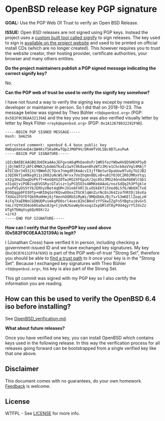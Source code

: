 # OpenBSD release key PGP signature

**GOAL:** Use the PGP Web Of Trust to verify an Open BSD Release.

**ISSUE:** Open BSD releases are not signed using PGP keys. Instead the project uses a [custom built tool called signify](https://www.openbsd.org/papers/bsdcan-signify.html) to sign releases.  The key used to sign is [available on the project website](https://www.openbsd.org/64.html) and used to be printed on official install CDs (which are no longer created).  This however requires you to trust the website creator, their hosting provider, certificate authorities, your browser and many others entities.

**Do the project maintainers publish a PGP signed message indicating the correct signify key?**

No.

**Can the PGP web of trust be used to verify the signify key somehow?**

I have not found a way to verify the signing key except by meeting a developer or maintainer in person.  So I did that on 2018-10-23.  The message below was signed by Theo Bühler `<tb@openbsd.org>` (PGP: `0x582F9C0EAA32139A`) and the key you see was also verified visually letter by letter by Reyk Flöter `<reyk@openbsd.org>` (PGP: `0x1A12678032292F9D`).

```
-----BEGIN PGP SIGNED MESSAGE-----
Hash: SHA256

untrusted comment: openbsd 6.4 base public key
RWQq6XmS4eDAcQW4KsT5Ka0KwTQp2JMOP9V/DR4HTVOL5Bc0D7LeuPwA
-----BEGIN PGP SIGNATURE-----

iQIcBAEBCAAGBQJb0IKaAAoJEFgvnA6qMhOan0sP/1WR5fozYWbwHVQDSHKXP5yD
jjDjhW5T2jAFC4MWXJybdmGTkxEz1wYC9k0aen0hzWTz3M/e1Chcb0aVVql4MAjf
mTECSbr3493jXiYBWmhZC7Qce7nmgdR1KmAcvI3jffBetwrDpaUow9TuXy7U2JB2
zJQI0kT1oKNxg911s1R02uNcW5/Wrvx7UoIhqmn0DLvB+u81Y0JOC2R0JMRxVtqi
sX2g3HaZGwgDoPkfT+KeGQXG2OTwzRG2XFEpuX/2qc05z3MG24GnddwX66WlCGb1
o31qUjviPOBJsq6VGSRycGTalsz+1yPCQ5O3s4WRKebAAoG/nozSdQq2h3Pfgkle
ynsPX5yDS5tYbJERhyVBet4qDM+JXse6FXRl3LxOSkEKfi5Ved6LSf6/WbOXCTxO
R3OQqgp0FO30Tp+mRI0qSoYKQswUOox2TGCKlqWnZurNcEnJ64Zzo7hRtDj16vXa
7XUGo1FOfEfQb5RoHHmj6jfAenhOORb5iMyWi/9MQdb6k/Bj7srS3mKEllZoqLzH
4iFq7XaERNnCGQNUDPusmkqPDOsrl4oec82kCBHxFzYfSkwIZgFn5YBgtuj8vG+5
tmLcYQYH3O4ob0GaOws8Jg+CjUvNJGowWyOnxoqzZxpQRldT8yPdd4qyrYtZdsZz
UTghTbNqVsg6QzN9Xr2z
=irX3
-----END PGP SIGNATURE-----
```

**How can I verify that the OpenPGP key used above (0x582F9C0EAA32139A) is legit?**

I (Jonathan Cross) have verified it in person, including checking a government-issued ID and we have exchanged key signatures.  My key (`0xC0C076132FFA7695`) is part of the PGP web-of-trust "Strong Set", therefore you should be able to [find a trust path](https://pgp.cs.uu.nl/) to it once your key is in the "Strong Set".  Because I exchanged key signatures with Theo Bühler `<tb@openbsd.org>`, his key is also part of the Strong Set.

This git commit was signed with my PGP key so I also certify the information you are reading.

## How can this be used to verify the OpenBSD 6.4 iso before installing?

See [OpenBSD_verification.md](https://github.com/jonathancross/jc-docs/blob/master/OpenBSD_verification.md).

**What about future releases?**

Once you have verified one key, you can install OpenBSD which contains keys used in the following release. In this way the verification process for all releases going forward can be bootstrapped from a single verified key like that one above.

## Disclaimer

This document comes with no guarantees, do your own homework. [Feedback](https://github.com/jonathancross/jc-docs/issues/new?title=Feedback:%20OpenBSD%20release%20key) is welcome.

## License

WTFPL - See [LICENSE](LICENSE) for more info.
